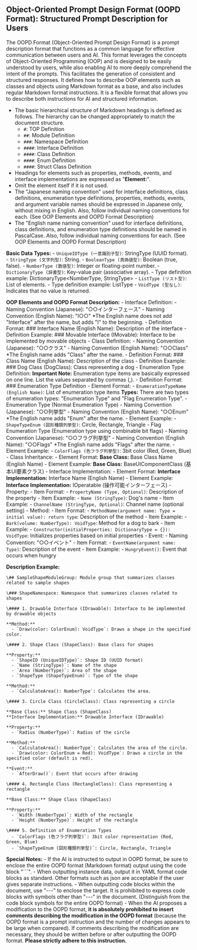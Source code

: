 ## Object-Oriented Prompt Design Format (OOPD Format): Structured Prompt Description for Users

The OOPD Format (Object-Oriented Prompt Design Format) is a prompt description format that functions as a common language for effective communication between users and AI. This format leverages the concepts of Object-Oriented Programming (OOP) and is designed to be easily understood by users, while also enabling AI to more deeply comprehend the intent of the prompts. This facilitates the generation of consistent and structured responses.
It defines how to describe OOP elements such as classes and objects using Markdown format as a base, and also includes regular Markdown format instructions. It is a flexible format that allows you to describe both instructions for AI and structured information.

- The basic hierarchical structure of Markdown headings is defined as follows. The hierarchy can be changed appropriately to match the document structure.
  - `#`: TOP Definition
  - `##`: Module Definition
  - `###`: Namespace Definition
  - `####`: Interface Definition
  - `####`: Class Definition
  - `####`: Enum Definition
  - `####`: Struct Class Definition
- Headings for elements such as properties, methods, events, and interface implementations are expressed as "**Element:**".
- Omit the element itself if it is not used.
- The "Japanese naming convention" used for interface definitions, class definitions, enumeration type definitions, properties, methods, events, and argument variable names should be expressed in Japanese only, without mixing in English. Also, follow individual naming conventions for each. (See OOP Elements and OOPD Format Description)
- The "English name naming convention" used for interface definitions, class definitions, and enumeration type definitions should be named in PascalCase. Also, follow individual naming conventions for each. (See OOP Elements and OOPD Format Description)

**Basic Data Types:**
    - `UniqueIDType (一意識別子型)`: StringType (UUID format).
    - `StringType (文字列型)`: String.
    - `BooleanType (真偽値型)`: Boolean (true, false).
    - `NumberType (数値型)`: Integer or floating-point number.
    - `DictionaryType (辞書型)`: Key-value pair (associative array).
      - Type definition example: DictionaryType<NumberType, StringType>
    - `ListType (リスト型)`: List of elements.
      - Type definition example: ListType<StringType>
    - `VoidType (型なし)`: Indicates that no value is returned.

**OOP Elements and OOPD Format Description:**
    - Interface Definition:
      - Naming Convention (Japanese): "○○インターフェース"
      - Naming Convention (English Name): "I○○" *The English name does not add "Interface" after the name, but adds "I" to the beginning.
      - Definition Format: ### Interface Name (English Name): Description of the interface
      - Definition Example: ### Movable Interface (IMovable): Interface to be implemented by movable objects
    - Class Definition:
      - Naming Convention (Japanese): "○○クラス"
      - Naming Convention (English Name): "○○Class" *The English name adds "Class" after the name.
      - Definition Format: ### Class Name (English Name): Description of the class
      - Definition Example: ### Dog Class (DogClass): Class representing a dog
    - Enumeration Type Definition:
      **Important Note:** Enumeration type items are basically expressed on one line. List the values separated by commas (,).
      - Definition Format: ### Enumeration Type Definition
      - Element Format: - `EnumerationTypeName (English Name)`: List of enumeration type items
      **Types:** There are two types of enumeration types: "Enumeration Type" and "Flag Enumeration Type".
        - Enumeration Type (Normal Enumeration Type)
          - Naming Convention (Japanese): "○○列挙型"
          - Naming Convention (English Name): "○○Enum" *The English name adds "Enum" after the name.
          - Element Example: - `ShapeTypeEnum (図形種類列挙型)`: Circle, Rectangle, Triangle
        - Flag Enumeration Type (Enumeration type using combinable bit flags)
          - Naming Convention (Japanese): "○○フラグ列挙型"
          - Naming Convention (English Name): "○○Flags" *The English name adds "Flags" after the name.
          - Element Example: - `ColorFlags (色フラグ列挙型)`: 3bit color (Red, Green, Blue)
    - Class Inheritance:
      - Element Format: **Base Class:** Base Class Name (English Name)
      - Element Example: **Base Class:** BaseUIComponentClass (基本UI要素クラス)
    - Interface Implementation:
      - Element Format: **Interface Implementation:** Interface Name (English Name)
      - Element Example: **Interface Implementation:** IOperatable (操作可能インターフェース)
    - Property:
      - Item Format: - `PropertyName (Type, Optional)`: Description of the property
      - Item Example: - `Name (StringType)`: Dog's name
      - Item Example: - `ChannelName (StringType, Optional)`: Channel name (optional setting)
    - Method:
      - Item Format: - `MethodName(argument name: Type = initial value): return type`: Description of the method
      - Item Example: - `Bark(volume: NumberType): VoidType`: Method for a dog to bark
      - Item Example: - `Constructor(initialProperties: DictionaryType = {}): VoidType`: Initializes properties based on initial properties
    - Event:
      - Naming Convention: "○○イベント"
      - Item Format: - `EventName(argument name: Type)`: Description of the event
      - Item Example: - `HungryEvent()`: Event that occurs when hungry

**Description Example:**

    \## SampleShapeModuleGroup: Module group that summarizes classes related to sample shapes

    \### ShapeNamespace: Namespace that summarizes classes related to shapes

    \#### 1. Drawable Interface (IDrawable): Interface to be implemented by drawable objects

    **Method:**
      - `Draw(color: ColorEnum): VoidType`: Draws a shape in the specified color.

    \#### 2. Shape Class (ShapeClass): Base class for shapes

    **Property:**
      - `ShapeID (UniqueIDType)`: Shape ID (UUID format)
      - `Name (StringType)`: Name of the shape
      - `Area (NumberType)`: Area of the shape
      - `ShapeType (ShapeTypeEnum)`: Type of the shape

    **Method:**
      - `CalculateArea(): NumberType`: Calculates the area.

    \#### 3. Circle Class (CircleClass): Class representing a circle

    **Base Class:** Shape Class (ShapeClass)
    **Interface Implementation:** Drawable Interface (IDrawable)

    **Property:**
      - `Radius (NumberType)`: Radius of the circle

    **Method:**
      - `CalculateArea(): NumberType`: Calculates the area of the circle.
      - `Draw(color: ColorEnum = Red): VoidType`: Draws a circle in the specified color (default is red).

    **Event:**
      - `AfterDraw()`: Event that occurs after drawing

    \#### 4. Rectangle Class (RectangleClass): Class representing a rectangle

    **Base Class:** Shape Class (ShapeClass)

    **Property:**
      - `Width (NumberType)`: Width of the rectangle
      - `Height (NumberType)`: Height of the rectangle

    \#### 5. Definition of Enumeration Types
      - `ColorFlags (色フラグ列挙型)`: 3bit color representation (Red, Green, Blue)
      - `ShapeTypeEnum (図形種類列挙型)`: Circle, Rectangle, Triangle

**Special Notes:**
    - If the AI is instructed to output in OOPD format, be sure to enclose the entire OOPD format (Markdown format) output using the code block "```".
    - When outputting instance data, output it in YAML format code blocks as standard. Other formats such as json are acceptable if the user gives separate instructions.
    - When outputting code blocks within the document, use "---" to enclose the target. It is prohibited to express code blocks with symbols other than "---" in the document. (Distinguish from the code block symbols for the entire OOPD format)
    - When the AI proposes a modification to the OOPD format, **it is absolutely prohibited to insert comments describing the modification in the OOPD format** (because the OOPD format is a prompt instruction and the number of changes appears to be large when compared). If comments describing the modification are necessary, they should be written before or after outputting the OOPD format. **Please strictly adhere to this instruction.**
